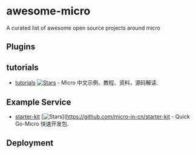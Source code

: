 # awesome-micro
A curated list of awesome open source projects around micro


## Plugins


## tutorials

* [tutorials](https://github.com/micro-in-cn/tutorials) [![Stars](https://img.shields.io/github/stars/micro-in-cn/tutorials.svg)](https://github.com/micro-in-cn/tutorials) - Micro 中文示例、教程、资料，源码解读.


## Example Service

* [starter-kit](https://github.com/micro-in-cn/starter-kit) [![Stars](https://img.shields.io/github/stars/micro-in-cn/starter-kit.svg)](https://github.com/micro-in-cn/starter-kit - Quick Go-Micro 快速开发包.


## Deployment
